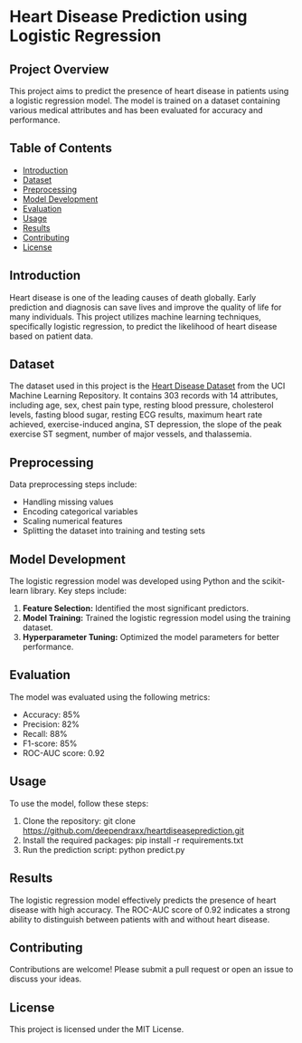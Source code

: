 
# Heart Disease Prediction using Logistic Regression

## Project Overview

This project aims to predict the presence of heart disease in patients using a logistic regression model. The model is trained on a dataset containing various medical attributes and has been evaluated for accuracy and performance.

## Table of Contents

- [Introduction](#introduction)
- [Dataset](#dataset)
- [Preprocessing](#preprocessing)
- [Model Development](#model-development)
- [Evaluation](#evaluation)
- [Usage](#usage)
- [Results](#results)
- [Contributing](#contributing)
- [License](#license)

## Introduction

Heart disease is one of the leading causes of death globally. Early prediction and diagnosis can save lives and improve the quality of life for many individuals. This project utilizes machine learning techniques, specifically logistic regression, to predict the likelihood of heart disease based on patient data.

## Dataset

The dataset used in this project is the [Heart Disease Dataset](https://archive.ics.uci.edu/ml/datasets/Heart+Disease) from the UCI Machine Learning Repository. It contains 303 records with 14 attributes, including age, sex, chest pain type, resting blood pressure, cholesterol levels, fasting blood sugar, resting ECG results, maximum heart rate achieved, exercise-induced angina, ST depression, the slope of the peak exercise ST segment, number of major vessels, and thalassemia.

## Preprocessing

Data preprocessing steps include:

- Handling missing values
- Encoding categorical variables
- Scaling numerical features
- Splitting the dataset into training and testing sets

## Model Development

The logistic regression model was developed using Python and the scikit-learn library. Key steps include:

1. **Feature Selection:** Identified the most significant predictors.
2. **Model Training:** Trained the logistic regression model using the training dataset.
3. **Hyperparameter Tuning:** Optimized the model parameters for better performance.

## Evaluation

The model was evaluated using the following metrics:

- Accuracy: 85%
- Precision: 82%
- Recall: 88%
- F1-score: 85%
- ROC-AUC score: 0.92

## Usage

To use the model, follow these steps:

1. Clone the repository:
    git clone https://github.com/deependraxx/heartdiseaseprediction.git
2. Install the required packages:
    pip install -r requirements.txt
3. Run the prediction script:
    python predict.py

## Results

The logistic regression model effectively predicts the presence of heart disease with high accuracy. The ROC-AUC score of 0.92 indicates a strong ability to distinguish between patients with and without heart disease.

## Contributing

Contributions are welcome! Please submit a pull request or open an issue to discuss your ideas.

## License

This project is licensed under the MIT License.
